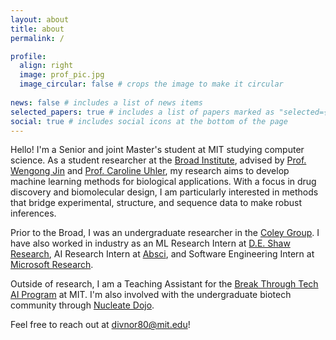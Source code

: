 ```yaml
---
layout: about
title: about
permalink: /

profile:
  align: right
  image: prof_pic.jpg
  image_circular: false # crops the image to make it circular
  
news: false # includes a list of news items
selected_papers: true # includes a list of papers marked as "selected={true}"
social: true # includes social icons at the bottom of the page
---
```


Hello! I'm a Senior and joint Master's student at MIT studying computer science. As a student researcher at the [Broad Institute](https://www.ericandwendyschmidtcenter.org), advised by [Prof. Wengong Jin](https://people.csail.mit.edu/wengong/) and [Prof. Caroline Uhler](https://www.carolineuhler.com), my research aims to develop machine learning methods for biological applications. With a  focus in drug discovery and biomolecular design, I am particularly interested in methods that bridge experimental, structure, and sequence data to make robust inferences.

Prior to the Broad, I was an undergraduate researcher in the [Coley Group](https://coley.mit.edu). I have also worked in industry as an ML Research Intern at [D.E. Shaw Research](https://www.deshawresearch.com), AI Research Intern at [Absci](https://www.absci.com), and Software Engineering Intern at [Microsoft Research](https://www.microsoft.com/en-us/research/theme/biomedical-ml/).

Outside of research, I am a Teaching Assistant for the [Break Through Tech AI Program](https://computing.mit.edu/about/diversity-equity-inclusion/break-through-tech-ai/) at MIT. I'm also involved with the undergraduate biotech community through [Nucleate Dojo](https://dojo.nucleate.xyz). 

Feel free to reach out at divnor80@mit.edu!

